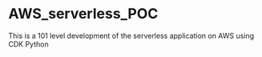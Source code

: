 # AWS_serverless_POC
This is a 101 level development of the serverless application on AWS using CDK Python
